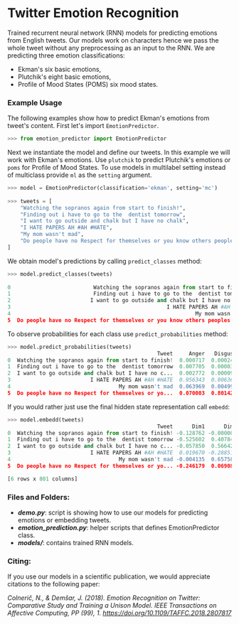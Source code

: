 # Twitter Emotion Recognition
Trained recurrent neural network (RNN) models for predicting emotions from English tweets.
Our models work on characters hence we pass the whole tweet without any preprocessing as an input to the RNN.
We are predicting three emotion classifications:
* Ekman's six basic emotions,
* Plutchik's eight basic emotions,
* Profile of Mood States (POMS) six mood states.

### Example Usage
The following examples show how to predict Ekman's emotions from tweet's content.
First let's import `EmotionPredictor`.
```python
>>> from emotion_predictor import EmotionPredictor
```
Next we instantiate the model and define our tweets.
In this example we will work with Ekman's emotions.
Use `plutchik` to predict Plutchik's emotions or `poms` for Profile of Mood States.
To use models in multilabel setting instead of multiclass provide `ml` as the `setting` argument.
```python
>>> model = EmotionPredictor(classification='ekman', setting='mc')
 
>>> tweets = [
    "Watching the sopranos again from start to finish!",
    "Finding out i have to go to the  dentist tomorrow",
    "I want to go outside and chalk but I have no chalk",
    "I HATE PAPERS AH #AH #HATE",
    "My mom wasn't mad",
    "Do people have no Respect for themselves or you know others peoples homes",
]
```
We obtain model's predictions by calling `predict_classes` method:
```python  
>>> model.predict_classes(tweets)
                                                                       Tweet   Emotion
0                          Watching the sopranos again from start to finish!       Joy
1                          Finding out i have to go to the  dentist tomorrow      Fear
2                         I want to go outside and chalk but I have no chalk   Sadness
3                                                 I HATE PAPERS AH #AH #HATE     Anger
4                                                          My mom wasn't mad  Surprise
5  Do people have no Respect for themselves or you know others peoples homes   Disgust
```

To observe probabilities for each class use `predict_probabilities` method:
```python
>>> model.predict_probabilities(tweets)
                                               Tweet     Anger   Disgust      Fear       Joy   Sadness  Surprise
0  Watching the sopranos again from start to finish!  0.000717  0.000244  0.003829  0.946539  0.005610  0.043061
1  Finding out i have to go to the  dentist tomorrow  0.007705  0.000039  0.783890  0.198629  0.008950  0.000787
2  I want to go outside and chalk but I have no c...  0.002772  0.000095  0.004137  0.025035  0.963712  0.004249
3                         I HATE PAPERS AH #AH #HATE  0.956343  0.006368  0.031387  0.000350  0.004375  0.001176
4                                  My mom wasn't mad  0.063969  0.004990  0.013971  0.079884  0.218708  0.618478
5  Do people have no Respect for themselves or yo...  0.070003  0.801428  0.067724  0.003646  0.038480  0.018718
```
If you would rather just use the final hidden state representation call `embedd`:
```python
>>> model.embedd(tweets)
                                               Tweet      Dim1      Dim2    ...       Dim798    Dim799    Dim800
0  Watching the sopranos again from start to finish! -0.128762 -0.000000    ...    -0.260896 -0.009062 -0.110209
1  Finding out i have to go to the  dentist tomorrow -0.525602  0.407847    ...    -0.000088 -0.001489  0.142871
2  I want to go outside and chalk but I have no c... -0.057850  0.566420    ...    -0.091341 -0.003914 -0.037481
3                         I HATE PAPERS AH #AH #HATE  0.019670 -0.288512    ...     0.100234  0.013350 -0.014305
4                                  My mom wasn't mad -0.004135  0.657584    ...    -0.029319 -0.007455 -0.066208
5  Do people have no Respect for themselves or yo... -0.246179  0.069080    ...     0.029919  0.011467 -0.000520

[6 rows x 801 columns]
```
### Files and Folders:
* __*demo.py*__: script is showing how to use our models for predicting emotions or embedding tweets.
* __*emotion_prediction.py*__: helper scripts that defines EmotionPredictor class.
* __*models/*__: contains trained RNN models.

### Citing:

If you use our models in a scientific publication, we would appreciate citations to the following paper:

*Colnerič, N., & Demšar, J. (2018). Emotion Recognition on Twitter: Comparative Study and Training a Unison Model. IEEE Transactions on Affective Computing, PP (99), 1. https://doi.org/10.1109/TAFFC.2018.2807817* 
